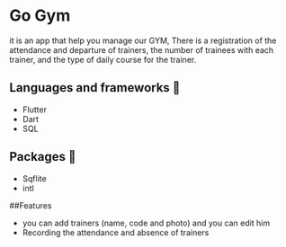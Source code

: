 # Go Gym

it is an app that help you manage our GYM, There is a registration of the attendance and departure of trainers, the number of trainees with each trainer, and the type of daily course for the trainer.

## Languages and frameworks 📑
* Flutter 
* Dart
* SQL

## Packages 🔎
* Sqflite
* intl

##Features
* you can add trainers (name, code and photo) and you can edit him
* Recording the attendance and absence of trainers 

